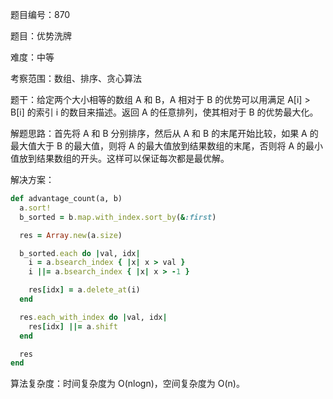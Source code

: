题目编号：870

题目：优势洗牌

难度：中等

考察范围：数组、排序、贪心算法

题干：给定两个大小相等的数组 A 和 B，A 相对于 B 的优势可以用满足 A[i] > B[i] 的索引 i 的数目来描述。返回 A 的任意排列，使其相对于 B 的优势最大化。

解题思路：首先将 A 和 B 分别排序，然后从 A 和 B 的末尾开始比较，如果 A 的最大值大于 B 的最大值，则将 A 的最大值放到结果数组的末尾，否则将 A 的最小值放到结果数组的开头。这样可以保证每次都是最优解。

解决方案：

```ruby
def advantage_count(a, b)
  a.sort!
  b_sorted = b.map.with_index.sort_by(&:first)

  res = Array.new(a.size)

  b_sorted.each do |val, idx|
    i = a.bsearch_index { |x| x > val }
    i ||= a.bsearch_index { |x| x > -1 }

    res[idx] = a.delete_at(i)
  end

  res.each_with_index do |val, idx|
    res[idx] ||= a.shift
  end

  res
end
```

算法复杂度：时间复杂度为 O(nlogn)，空间复杂度为 O(n)。